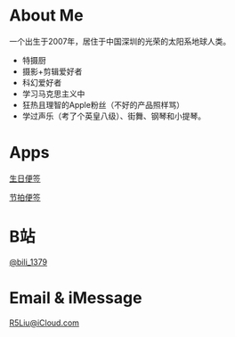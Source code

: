 # About Me

一个出生于2007年，居住于中国深圳的光荣的太阳系地球人类。

+ 特摄厨
+ 摄影+剪辑爱好者
+ 科幻爱好者
+ 学习马克思主义中
+ 狂热且理智的Apple粉丝（不好的产品照样骂）
+ 学过声乐（考了个英皇八级）、街舞、钢琴和小提琴。

# Apps

[生日便签](https://apps.apple.com/app/id1499441985)

[节拍便签](https://apps.apple.com/app/id1566854024)

# B站
[@bili_1379](https://space.bilibili.com/477468459)

# Email & iMessage
[R5Liu@iCloud.com](mailto:rrrrrlcd<r5liu@icloud.com>)

